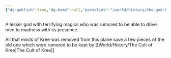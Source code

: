 ```yaml
---
{"dg-publish":true,"dg-home":null,"permalink":"/world/history/the-god-kree/kree/","dgPassFrontmatter":true,"created":"2025-03-16T17:26:02.114-04:00","updated":"2025-03-16T19:07:49.807-04:00"}
---
```



A lesser god with terrifying magics who was rumored to be able to drive men to madness with its presence. 

All that exists of Kree was removed from this plane save a few pieces of the old one which were rumored to be kept by [[World/History/The Cult of Kree\|The Cult of Kree]]